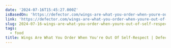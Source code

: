 ```yaml
---
date: '2024-07-16T15:45:27.000Z'
isBasedOn: 'https://defector.com/wings-are-what-you-order-when-youre-out-of-self-respect'
link: 'https://defector.com/wings-are-what-you-order-when-youre-out-of-self-respect'
slug: 2024-07-16-wings-are-what-you-order-when-youre-out-of-self-respect-or-defector
tags:
  - food
title: Wings Are What You Order When You're Out Of Self-Respect | Defector
---
```

 
